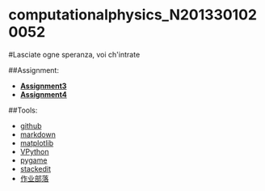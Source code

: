 # computationalphysics_N2013301020052

#Lasciate ogne speranza, voi ch'intrate

##Assignment:

- [**Assignment3**](https://github.com/MoXuanX/computationalphysics_N2013301020052/blob/master/Assignment3.py)
- [**Assignment4**](https://github.com/MoXuanX/computationalphysics_N2013301020052/blob/master/CHAPTER_1/Assignment4/Assignment3.py)

##Tools:
- [github](https://github.com/)
- [markdown](https://daringfireball.net/projects/markdown/)
- [matplotlib](http://matplotlib.org/)
- [VPython](http://vpython.org/)
- [pygame](http://pygame.org/hifi.html)
- [stackedit](https://stackedit.io/) 
- [作业部落](https://www.zybuluo.com/) 
